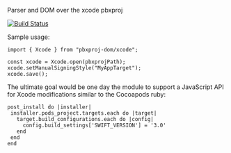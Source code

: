 Parser and DOM over the xcode pbxproj

[![Build Status](https://travis-ci.org/NativeScript/pbxproj-dom.svg?branch=master)](https://travis-ci.org/PanayotCankov/pbxproj-dom)

Sample usage:

```
import { Xcode } from "pbxproj-dom/xcode";

const xcode = Xcode.open(pbxprojPath);
xcode.setManualSigningStyle("MyAppTarget");
xcode.save();
```

The ultimate goal would be one day the module to support a JavaScript API for Xcode modifications similar to the Cocoapods ruby:
```
post_install do |installer|
 installer.pods_project.targets.each do |target|
   target.build_configurations.each do |config|
     config.build_settings['SWIFT_VERSION'] = '3.0'
   end
 end
end
```
